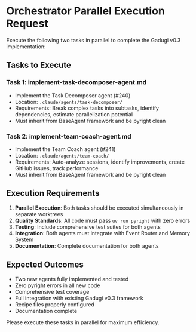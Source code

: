 # Orchestrator Parallel Execution Request

Execute the following two tasks in parallel to complete the Gadugi v0.3 implementation:

## Tasks to Execute

### Task 1: implement-task-decomposer-agent.md
- Implement the Task Decomposer agent (#240)
- Location: `.claude/agents/task-decomposer/`
- Requirements: Break complex tasks into subtasks, identify dependencies, estimate parallelization potential
- Must inherit from BaseAgent framework and be pyright clean

### Task 2: implement-team-coach-agent.md  
- Implement the Team Coach agent (#241)
- Location: `.claude/agents/team-coach/`
- Requirements: Auto-analyze sessions, identify improvements, create GitHub issues, track performance
- Must inherit from BaseAgent framework and be pyright clean

## Execution Requirements

1. **Parallel Execution**: Both tasks should be executed simultaneously in separate worktrees
2. **Quality Standards**: All code must pass `uv run pyright` with zero errors
3. **Testing**: Include comprehensive test suites for both agents
4. **Integration**: Both agents must integrate with Event Router and Memory System
5. **Documentation**: Complete documentation for both agents

## Expected Outcomes

- Two new agents fully implemented and tested
- Zero pyright errors in all new code
- Comprehensive test coverage
- Full integration with existing Gadugi v0.3 framework
- Recipe files properly configured
- Documentation complete

Please execute these tasks in parallel for maximum efficiency.